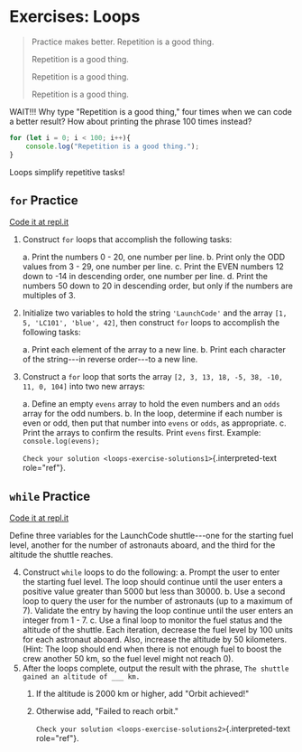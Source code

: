 # Exercises: Loops

> Practice makes better. Repetition is a good thing.
>
> Repetition is a good thing.
>
> Repetition is a good thing.
>
> Repetition is a good thing.

WAIT!!! Why type \"Repetition is a good thing,\" four times when we can
code a better result? How about printing the phrase 100 times instead?

``` {.js linenos=""}
for (let i = 0; i < 100; i++){
    console.log("Repetition is a good thing.");
}
```

Loops simplify repetitive tasks!

## `for` Practice

[Code it at repl.it](https://repl.it/@launchcode/ForLoopExercises)

1.  Construct `for` loops that accomplish the following tasks:

    a.  Print the numbers 0 - 20, one number per line.
    b.  Print only the ODD values from 3 - 29, one number per line.
    c.  Print the EVEN numbers 12 down to -14 in descending order, one
        number per line.
    d.  Print the numbers 50 down to 20 in descending order, but only if
        the numbers are multiples of 3.

2.  Initialize two variables to hold the string `'LaunchCode'` and the
    array `[1, 5, 'LC101', 'blue', 42]`, then construct `for` loops to
    accomplish the following tasks:

    a.  Print each element of the array to a new line.
    b.  Print each character of the string\-\--in reverse order\-\--to a
        new line.

3.  Construct a `for` loop that sorts the array
    `[2, 3, 13, 18, -5, 38, -10, 11, 0, 104]` into two new arrays:

    a.  Define an empty `evens` array to hold the even numbers and an
        `odds` array for the odd numbers.
    b.  In the loop, determine if each number is even or odd, then put
        that number into `evens` or `odds`, as appropriate.
    c.  Print the arrays to confirm the results. Print `evens` first.
        Example: `console.log(evens);`

    `Check your solution <loops-exercise-solutions1>`{.interpreted-text
    role="ref"}.

## `while` Practice

[Code it at repl.it](https://repl.it/@launchcode/WhileLoopExercises)

Define three variables for the LaunchCode shuttle\-\--one for the
starting fuel level, another for the number of astronauts aboard, and
the third for the altitude the shuttle reaches.

4.  Construct `while` loops to do the following:
    a.  Prompt the user to enter the starting fuel level. The loop
        should continue until the user enters a positive value greater
        than 5000 but less than 30000.
    b.  Use a second loop to query the user for the number of astronauts
        (up to a maximum of 7). Validate the entry by having the loop
        continue until the user enters an integer from 1 - 7.
    c.  Use a final loop to monitor the fuel status and the altitude of
        the shuttle. Each iteration, decrease the fuel level by 100
        units for each astronaut aboard. Also, increase the altitude by
        50 kilometers. (Hint: The loop should end when there is not
        enough fuel to boost the crew another 50 km, so the fuel level
        might not reach 0).
5.  After the loops complete, output the result with the phrase,
    `The shuttle gained an altitude of ___ km.`
    1.  If the altitude is 2000 km or higher, add \"Orbit achieved!\"

    2.  Otherwise add, \"Failed to reach orbit.\"

        `Check your solution <loops-exercise-solutions2>`{.interpreted-text
        role="ref"}.
